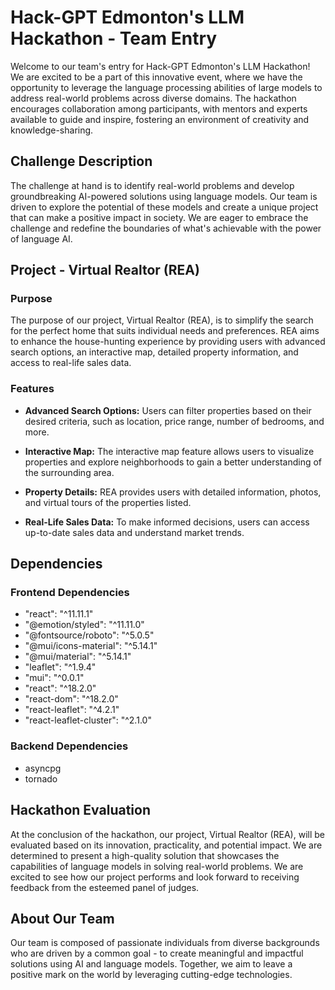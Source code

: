 # Hack-GPT Edmonton's LLM Hackathon - Team Entry

Welcome to our team's entry for Hack-GPT Edmonton's LLM Hackathon! We are excited to be a part of this innovative event, where we have the opportunity to leverage the language processing abilities of large models to address real-world problems across diverse domains. The hackathon encourages collaboration among participants, with mentors and experts available to guide and inspire, fostering an environment of creativity and knowledge-sharing.

## Challenge Description

The challenge at hand is to identify real-world problems and develop groundbreaking AI-powered solutions using language models. Our team is driven to explore the potential of these models and create a unique project that can make a positive impact in society. We are eager to embrace the challenge and redefine the boundaries of what's achievable with the power of language AI.

## Project - Virtual Realtor (REA)

### Purpose

The purpose of our project, Virtual Realtor (REA), is to simplify the search for the perfect home that suits individual needs and preferences. REA aims to enhance the house-hunting experience by providing users with advanced search options, an interactive map, detailed property information, and access to real-life sales data.

### Features

- **Advanced Search Options:** Users can filter properties based on their desired criteria, such as location, price range, number of bedrooms, and more.

- **Interactive Map:** The interactive map feature allows users to visualize properties and explore neighborhoods to gain a better understanding of the surrounding area.

- **Property Details:** REA provides users with detailed information, photos, and virtual tours of the properties listed.

- **Real-Life Sales Data:** To make informed decisions, users can access up-to-date sales data and understand market trends.

## Dependencies

### Frontend Dependencies

- "react": "^11.11.1"
- "@emotion/styled": "^11.11.0"
- "@fontsource/roboto": "^5.0.5"
- "@mui/icons-material": "^5.14.1"
- "@mui/material": "^5.14.1"
- "leaflet": "^1.9.4"
- "mui": "^0.0.1"
- "react": "^18.2.0"
- "react-dom": "^18.2.0"
- "react-leaflet": "^4.2.1"
- "react-leaflet-cluster": "^2.1.0"

### Backend Dependencies

- asyncpg
- tornado

## Hackathon Evaluation

At the conclusion of the hackathon, our project, Virtual Realtor (REA), will be evaluated based on its innovation, practicality, and potential impact. We are determined to present a high-quality solution that showcases the capabilities of language models in solving real-world problems. We are excited to see how our project performs and look forward to receiving feedback from the esteemed panel of judges.

## About Our Team

Our team is composed of passionate individuals from diverse backgrounds who are driven by a common goal - to create meaningful and impactful solutions using AI and language models. Together, we aim to leave a positive mark on the world by leveraging cutting-edge technologies.


